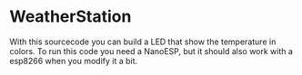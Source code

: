 # WeatherStation

With this sourcecode you can build a LED that show the temperature in colors. To run this code you need a NanoESP, but it should also work with a esp8266 when you modify it a bit.
